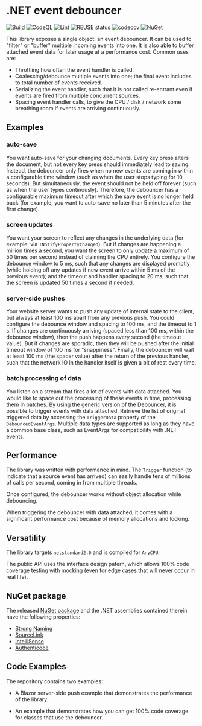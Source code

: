 <!--
SPDX-FileCopyrightText: 2021 Frans van Dorsselaer

SPDX-License-Identifier: MIT
-->

# .NET event debouncer

[![Build](https://github.com/dorssel/dotnet-debounce/actions/workflows/dotnet.yml/badge.svg?branch=master)](https://github.com/dorssel/dotnet-debounce/actions?query=workflow%3ABuild+branch%3Amaster)
[![CodeQL](https://github.com/dorssel/dotnet-debounce/actions/workflows/codeql.yml/badge.svg?branch=master)](https://github.com/dorssel/dotnet-debounce/actions?query=workflow%3ACodeQL+branch%3Amaster)
[![Lint](https://github.com/dorssel/dotnet-debounce/actions/workflows/lint.yml/badge.svg?branch=master)](https://github.com/dorssel/dotnet-debounce/actions?query=workflow%3ALint+branch%3Amaster)
[![REUSE status](https://api.reuse.software/badge/github.com/dorssel/dotnet-debounce)](https://api.reuse.software/info/github.com/dorssel/dotnet-debounce)
[![codecov](https://codecov.io/gh/dorssel/dotnet-debounce/branch/master/graph/badge.svg?token=L0QI0AZRJI)](https://codecov.io/gh/dorssel/dotnet-debounce)
[![NuGet](https://img.shields.io/nuget/v/Dorssel.Utilities.Debounce?logo=nuget)](https://www.nuget.org/packages/Dorssel.Utilities.Debounce)

This library exposes a single object: an event debouncer. It can be used to "filter" or "buffer" multiple incoming events into one.
It is also able to buffer attached event data for later usage at a performance cost.
Common uses are:

- Throttling how often the event handler is called.
- Coalescing/debounce multiple events into one; the final event includes to total number of events received.
- Serializing the event handler, such that it is not called re-entrant even if events are fired from multiple concurrent sources.
- Spacing event handler calls, to give the CPU / disk / network some breathing room if events are arriving continuously.

## Examples

### auto-save

You want auto-save for your changing documents. Every key press alters the document, but not every key press should immediately lead
to saving. Instead, the debouncer only fires when no new events are coming in within a configurable time window
(such as when the user stops typing for 10 seconds). But simultaneously,   the event should not be held off forever
(such as when the user types continously). Therefore, the debouncer has a configurable maximum
timeout after which the save event is no longer held back (for example, you want to auto-save no later than 5 minutes after the first
change).

### screen updates

You want your screen to reflect any changes in the underlying data (for example, via `INotifyPropertyChanged`). But if changes are
happening a million times a second, you want the screen to only update a maximum of 50 times per second instead of claiming the CPU entirely.
You configure the debounce window to 5 ms, such that any changes are displayed promptly (while holding off any updates if new event arrive
within 5 ms of the previous event); and the timeout and handler spacing to 20 ms,
such that the screen is updated 50 times a second if needed.

### server-side pushes

Your website server wants to push any update of internal state to the client, but always at least 100 ms apart from any previous
push. You could configure the debounce window and spacing to 100 ms, and the timeout to 1 s. If changes are continuously arriving
(spaced less than 100 ms, within the debounce window), then the push happens every second (the timeout value). But if changes
are sporadic, then they will be pushed after the initial timeout window of 100 ms for "snappiness". Finally, the debouncer will wait at least 100 ms
(the spacer value) after the return of the previous handler, such that the network IO in the handler itself is given a bit
of rest every time.

### batch processing of data

You listen on a stream that fires a lot of events with data attached. You would like to space out the processing of these events in time,
processing them in batches. By using the generic version of the Debouncer, it is possible to trigger events with data attached.
Retrieve the list of original triggered data by accessing the `TriggerData` property of the `DebouncedEventArgs`.
Multiple data types are supported as long as they have a common base class, such as EventArgs for compatibility with .NET events.

## Performance

The library was written with performance in mind. The `Trigger` function (to indicate that a source event has arrived) can easily handle
tens of millions of calls per second, coming in from multiple threads.

Once configured, the debouncer works without object allocation while debouncing.

When triggering the debouncer with data attached, it comes with a significant performance cost because of memory allocations and locking.

## Versatility

The library targets `netstandard2.0` and is compiled for `AnyCPU`.

The public API uses the interface design patern, which allows 100% code coverage testing with mocking (even for edge cases that will
never occur in real life).

## NuGet package

The released [NuGet package](https://www.nuget.org/packages/Dorssel.Utilities.Debounce)
and the .NET assemblies contained therein have the following properties:

- [Strong Naming](https://learn.microsoft.com/en-us/dotnet/standard/library-guidance/strong-naming)
- [SourceLink](https://learn.microsoft.com/en-us/dotnet/standard/library-guidance/sourcelink)
- [IntelliSense](https://learn.microsoft.com/en-us/visualstudio/ide/using-intellisense)
- [Authenticode](https://learn.microsoft.com/en-us/windows/win32/seccrypto/time-stamping-authenticode-signatures#a-brief-introduction-to-authenticode)

## Code Examples

The repository contains two examples:

- A Blazor server-side push example that demonstrates the performance of the library.

- An example that demonstrates how you can get 100% code coverage for classes that use the debouncer.
